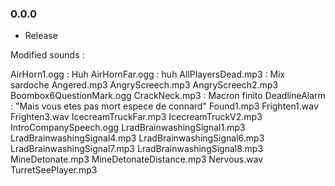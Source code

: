 ### 0.0.0
- Release

Modified sounds :

AirHorn1.ogg : Huh
AirHornFar.ogg : huh
AllPlayersDead.mp3 : Mix sardoche
Angered.mp3
AngryScreech.mp3
AngryScreech2.mp3
Boombox6QuestionMark.ogg
CrackNeck.mp3 : Macron finito
DeadlineAlarm : "Mais vous etes pas mort espece de connard"
Found1.mp3
Frighten1.wav
Frighten3.wav
IcecreamTruckFar.mp3
IcecreamTruckV2.mp3
IntroCompanySpeech.ogg
LradBrainwashingSignal1.mp3
LradBrainwashingSignal4.mp3
LradBrainwashingSignal6.mp3
LradBrainwashingSignal7.mp3
LradBrainwashingSignal8.mp3
MineDetonate.mp3
MineDetonateDistance.mp3
Nervous.wav
TurretSeePlayer.mp3